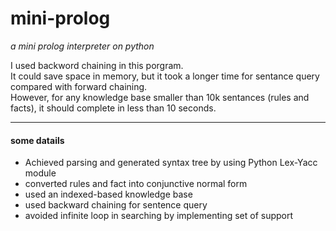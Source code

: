 # mini-prolog
*a mini prolog interpreter on python*<br/>

I used backword chaining in this porgram. <br/>
It could save space in memory, but it took a longer time for sentance query compared with forward chaining.<br/>
However, for any knowledge base smaller than 10k sentances (rules and facts), it should complete in less than 10 seconds.


---
#### some datails
* Achieved parsing and generated syntax tree by using Python Lex-Yacc module
* converted rules and fact into conjunctive normal form
* used an indexed-based knowledge base
* used backward chaining for sentence query
* avoided infinite loop in searching by implementing set of support
